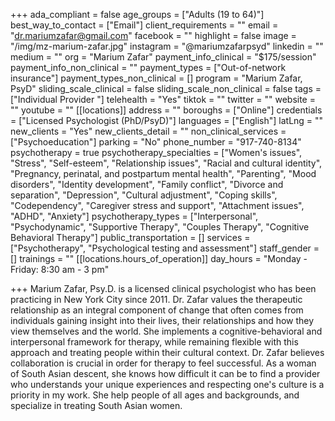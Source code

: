 +++
ada_compliant = false
age_groups = ["Adults (19 to 64)"]
best_way_to_contact = ["Email"]
client_requirements = ""
email = "dr.mariumzafar@gmail.com"
facebook = ""
highlight = false
image = "/img/mz-marium-zafar.jpg"
instagram = "@mariumzafarpsyd"
linkedin = ""
medium = ""
org = "Marium Zafar"
payment_info_clinical = "$175/session"
payment_info_non_clinical = ""
payment_types = ["Out-of-network insurance"]
payment_types_non_clinical = []
program = "Marium Zafar, PsyD"
sliding_scale_clinical = false
sliding_scale_non_clinical = false
tags = ["Individual Provider "]
telehealth = "Yes"
tiktok = ""
twitter = ""
website = ""
youtube = ""
[[locations]]
address = ""
boroughs = ["Online"]
credentials = ["Licensed Psychologist (PhD/PsyD)"]
languages = ["English"]
latLng = ""
new_clients = "Yes"
new_clients_detail = ""
non_clinical_services = ["Psychoeducation"]
parking = "No"
phone_number = "917-740-8134"
psychotherapy = true
psychotherapy_specialties = ["Women's issues", "Stress", "Self-esteem", "Relationship issues", "Racial and cultural identity", "Pregnancy, perinatal, and postpartum mental health", "Parenting", "Mood disorders", "Identity development", "Family conflict", "Divorce and separation", "Depression", "Cultural adjustment", "Coping skills", "Codependency", "Caregiver stress and support", "Attachment issues", "ADHD", "Anxiety"]
psychotherapy_types = ["Interpersonal", "Psychodynamic", "Supportive Therapy", "Couples Therapy", "Cognitive Behavioral Therapy"]
public_transportation = []
services = ["Psychotherapy", "Psychological testing and assessment"]
staff_gender = []
trainings = ""
[[locations.hours_of_operation]]
day_hours = "Monday - Friday: 8:30 am - 3 pm"

+++
Marium Zafar, Psy.D. is a licensed clinical psychologist who has been practicing in New York City since 2011. Dr. Zafar values the therapeutic relationship as an integral component of change that often comes from individuals gaining insight into their lives, their relationships and how they view themselves and the world. She implements a cognitive-behavioral and interpersonal framework for therapy, while remaining flexible with this approach and treating people within their cultural context. Dr. Zafar believes collaboration is crucial in order for therapy to feel successful. As a woman of South Asian descent, she knows how difficult it can be to find a provider who understands your unique experiences and respecting one's culture is a priority in my work. She help people of all ages and backgrounds, and specialize in treating South Asian women.